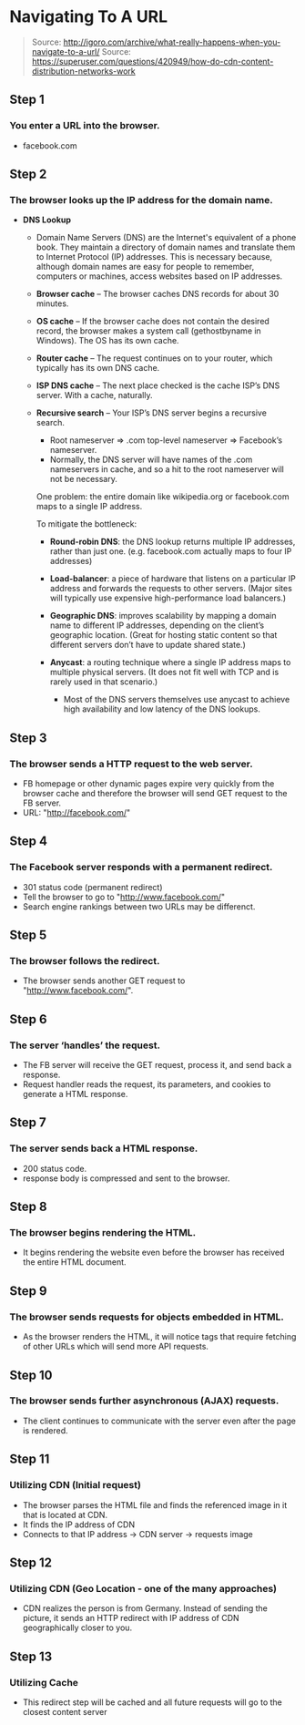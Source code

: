 # Navigating To A URL
> Source: http://igoro.com/archive/what-really-happens-when-you-navigate-to-a-url/
> Source: https://superuser.com/questions/420949/how-do-cdn-content-distribution-networks-work

## Step 1
### You enter a URL into the browser.
- facebook.com

## Step 2
### The browser looks up the IP address for the domain name.

- **DNS Lookup** 
  - Domain Name Servers (DNS) are the Internet's equivalent of a phone book. They maintain a directory of domain names and translate them to Internet Protocol (IP) addresses. This is necessary because, although domain names are easy for people to remember, computers or machines, access websites based on IP addresses.

  - **Browser cache** – The browser caches DNS records for about 30 minutes.

  - **OS cache** – If the browser cache does not contain the desired record, the browser makes a system call (gethostbyname in Windows). The OS has its own cache.

  - **Router cache** – The request continues on to your router, which typically has its own DNS cache.

  - **ISP DNS cache** – The next place checked is the cache ISP’s DNS server. With a cache, naturally.

  - **Recursive search** – Your ISP’s DNS server begins a recursive search.
    - Root nameserver => .com top-level nameserver => Facebook’s nameserver.
    - Normally, the DNS server will have names of the .com nameservers in cache, and so a hit to the root nameserver will not be necessary.


    One problem: the entire domain like wikipedia.org or facebook.com maps to a single IP address.

    To mitigate the bottleneck:

    - **Round-robin DNS**: the DNS lookup returns multiple IP addresses, rather than just one. (e.g. facebook.com actually maps to four IP addresses)

    - **Load-balancer**: a piece of hardware that listens on a particular IP address and forwards the requests to other servers. (Major sites will typically use expensive high-performance load balancers.)

    - **Geographic DNS**: improves scalability by mapping a domain name to different IP addresses, depending on the client’s geographic location. (Great for hosting static content so that different servers don’t have to update shared state.)

    - **Anycast**: a routing technique where a single IP address maps to multiple physical servers. (It does not fit well with TCP and is rarely used in that scenario.)
      - Most of the DNS servers themselves use anycast to achieve high availability and low latency of the DNS lookups.

## Step 3
### The browser sends a HTTP request to the web server.
- FB homepage or other dynamic pages expire very quickly from the browser cache and therefore the browser will send GET request to the FB server.
- URL: "http://facebook.com/"

## Step 4
### The Facebook server responds with a permanent redirect.
- 301 status code (permanent redirect)
- Tell the browser to go to "http://www.facebook.com/"
- Search engine rankings between two URLs may be differenct.

## Step 5
### The browser follows the redirect.
- The browser sends another GET request to "http://www.facebook.com/".

## Step 6
### The server ‘handles’ the request.
- The FB server will receive the GET request, process it, and send back a response.
- Request handler reads the request, its parameters, and cookies to generate a HTML response.

## Step 7
### The server sends back a HTML response.
- 200 status code.
- response body is compressed and sent to the browser.

## Step 8
### The browser begins rendering the HTML.
- It begins rendering the website even before the browser has received the entire HTML document.

## Step 9
### The browser sends requests for objects embedded in HTML.
- As the browser renders the HTML, it will notice tags that require fetching of other URLs which will send more API requests.

## Step 10
### The browser sends further asynchronous (AJAX) requests.
- The client continues to communicate with the server even after the page is rendered.

## Step 11
### Utilizing CDN (Initial request)
- The browser parses the HTML file and finds the referenced image in it that is located at CDN.
- It finds the IP address of CDN
- Connects to that IP address -> CDN server -> requests image

## Step 12
### Utilizing CDN (Geo Location - one of the many approaches)
- CDN realizes the person is from Germany. Instead of sending the picture, it sends an HTTP redirect with IP address of CDN geographically closer to you.

## Step 13
### Utilizing Cache
- This redirect step will be cached and all future requests will go to the closest content server